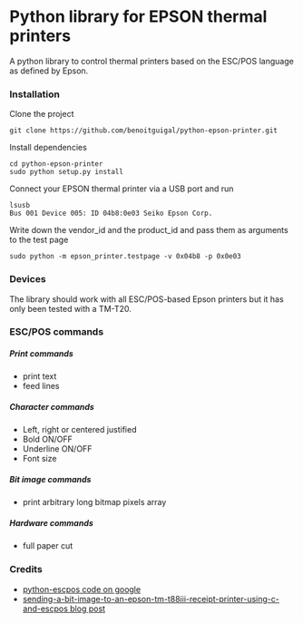 Python library for EPSON thermal printers
====================

A python library to control thermal printers based on the ESC/POS language as defined by Epson.

### Installation
Clone the project
```
git clone https://github.com/benoitguigal/python-epson-printer.git
```
Install dependencies
```
cd python-epson-printer
sudo python setup.py install
```
Connect your EPSON thermal printer via a USB port and run
```
lsusb
Bus 001 Device 005: ID 04b8:0e03 Seiko Epson Corp.
```
Write down the vendor_id and the product_id and pass them as arguments to the test page
```
sudo python -m epson_printer.testpage -v 0x04b8 -p 0x0e03
```


### Devices
The library should work with all ESC/POS-based Epson printers but it has only been tested with a TM-T20.

### ESC/POS commands

##### Print commands
* print text
* feed lines

##### Character commands
* Left, right or centered justified
* Bold ON/OFF
* Underline ON/OFF
* Font size

##### Bit image commands
* print arbitrary long bitmap pixels array

##### Hardware commands
* full paper cut



### Credits
* [python-escpos code on google](https://code.google.com/p/python-escpos/)
* [sending-a-bit-image-to-an-epson-tm-t88iii-receipt-printer-using-c-and-escpos blog post](http://nicholas.piasecki.name/blog/2009/12/sending-a-bit-image-to-an-epson-tm-t88iii-receipt-printer-using-c-and-escpos/)

